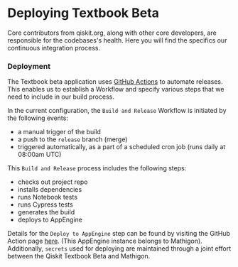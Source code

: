 # Deploying Textbook Beta

Core contributors from qiskit.org, along with other core developers, are responsible for the codebases's health. Here you will find the specifics our continuous integration process.

### Deployment

The Textbook beta application uses [GitHub Actions](https://docs.github.com/en/actions) to automate releases. This enables us to establish a Workflow and specify various steps that we need to include in our build process.

In the current configuration, the `Build and Release` Workflow is initiated by the following events:

- a manual trigger of the build
- a push to the `release` branch (merge)
- triggered automatically, as a part of a scheduled cron job (runs daily at 08:00am UTC)


This `Build and Release` process includes the following steps:

- checks out project repo
- installs dependencies
- runs Notebook tests
- runs Cypress tests
- generates the build
- deploys to AppEngine

Details for the `Deploy to AppEngine` step can be found by visiting the GitHub Action page [here](https://github.com/google-github-actions/deploy-appengine). (This AppEngine instance belongs to Mathigon). Additionally, `secrets` used for deploying are maintained through a joint effort between the Qiskit Textbook Beta and Mathigon.
